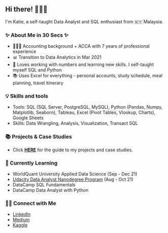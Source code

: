 ## Hi there! 🙋🏻‍♀️

I'm Katie, a self-taught Data Analyst and SQL enthusiast from 🇲🇾 Malaysia.

### ✨ About Me in 30 Secs ✨
- 👩🏻‍💻 Accounting background + ACCA with 7 years of professional experience
- 📊 Transition to Data Analytics in Mar 2021
- 📝 Loves working with numbers and learning new skills. I self-taught myself SQL and Python
- 📚 Uses Excel for everything - personal accounts, study schedule, meal planning, travel itinerary

### 💡 Skills and tools
- Tools: SQL (SQL Server, PostgreSQL, MySQL), Python (Pandas, Numpy, Matplotlib, Seaborn), Tableau, Excel (Pivot Tables, Vlookup, Charts), Google Sheets
- Skills: Data Wrangling, Analysis, Visualization, Transact SQL

### 📚 Projects & Case Studies
- Click **[HERE](https://github.com/katiehuangx/Portfolio-Guide)** for the guide to my projects and case studies.

### 📝 Currently Learning
- WorldQuant University Applied Data Science (Sep - Dec 21)
- [Udacity Data Analyst Nanodegree Program](https://github.com/katiehuangx/Udacity-Data-Analyst-Nanodegree) (Aug - Oct 21)
- DataCamp SQL Fundamentals
- DataCamp Data Analyst with Python

### 🙌🏻 Connect with Me
- [LinkedIn](https://www.linkedin.com/in/katiehuangx/)
- [Medium](https://katiehuangx.medium.com)
- [Kaggle](https://www.kaggle.com/katiehuangx)
